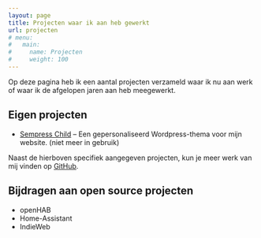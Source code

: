 ```yaml
---
layout: page
title: Projecten waar ik aan heb gewerkt
url: projecten
# menu:
#   main:
#     name: Projecten
#     weight: 100
---
```


Op deze pagina heb ik een aantal projecten verzameld waar ik nu aan werk of waar ik de afgelopen jaren aan heb meegewerkt.

## Eigen projecten

- [Sempress Child](/projecten/sempress-child/) – Een gepersonaliseerd Wordpress-thema voor mijn website. (niet meer in gebruik)

Naast de hierboven specifiek aangegeven projecten, kun je meer werk van mij vinden op [GitHub][github].

[github]: https://github.com/metbril

## Bijdragen aan open source projecten

- openHAB
- Home-Assistant
- IndieWeb
